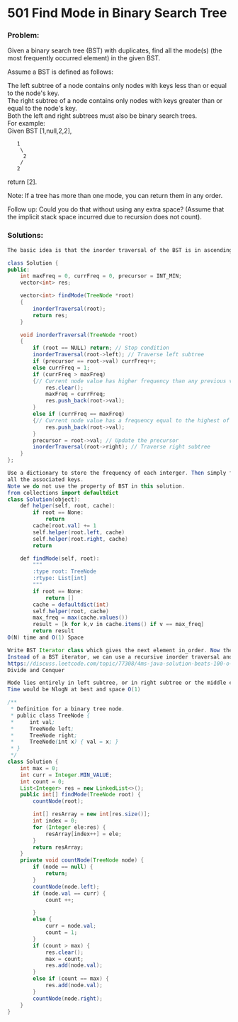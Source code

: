 # 501 Find Mode in Binary Search Tree

### Problem:

Given a binary search tree \(BST\) with duplicates, find all the mode\(s\) \(the most frequently occurred element\) in the given BST.

Assume a BST is defined as follows:

The left subtree of a node contains only nodes with keys less than or equal to the node's key.  
The right subtree of a node contains only nodes with keys greater than or equal to the node's key.  
Both the left and right subtrees must also be binary search trees.  
For example:  
Given BST \[1,null,2,2\],

```
   1
    \
     2
    /
   2
```

return \[2\].

Note: If a tree has more than one mode, you can return them in any order.

Follow up: Could you do that without using any extra space? \(Assume that the implicit stack space incurred due to recursion does not count\).

### Solutions:

```java
The basic idea is that the inorder traversal of the BST is in ascending order. For example, the inorder traversal of the BST [2, 1, 3] is [1, 2, 3]. Then we can easily find the most frequently occurred elements by comparing the successive elements.

class Solution {
public:
    int maxFreq = 0, currFreq = 0, precursor = INT_MIN;
    vector<int> res;

    vector<int> findMode(TreeNode *root)
    {
        inorderTraversal(root);
        return res;
    }

    void inorderTraversal(TreeNode *root)
    {
        if (root == NULL) return; // Stop condition
        inorderTraversal(root->left); // Traverse left subtree
        if (precursor == root->val) currFreq++;
        else currFreq = 1;
        if (currFreq > maxFreq)
        {// Current node value has higher frequency than any previous visited
            res.clear();
            maxFreq = currFreq;
            res.push_back(root->val);
        }
        else if (currFreq == maxFreq)
        {// Current node value has a frequency equal to the highest of previous visited
            res.push_back(root->val);
        }
        precursor = root->val; // Update the precursor
        inorderTraversal(root->right); // Traverse right subtree
    }
};
```

```java
Use a dictionary to store the frequency of each interger. Then simply find the largest frequency and return
all the associated keys.
Note we do not use the property of BST in this solution.
from collections import defaultdict
class Solution(object):
    def helper(self, root, cache):
        if root == None:
            return
        cache[root.val] += 1
        self.helper(root.left, cache)
        self.helper(root.right, cache)
        return

    def findMode(self, root):
        """
        :type root: TreeNode
        :rtype: List[int]
        """
        if root == None:
            return []
        cache = defaultdict(int)
        self.helper(root, cache)
        max_freq = max(cache.values())
        result = [k for k,v in cache.items() if v == max_freq]
        return result
O(N) time and O(1) Space

Write BST Iterator class which gives the next element in_order. Now the problem reduces to finding mode in a sorted array.
Instead of a BST iterator, we can use a recursive inorder traversal and store a class variable pre to indicate the previous integer.
https://discuss.leetcode.com/topic/77308/4ms-java-solution-beats-100-o-1-space-recursion-stack-space-doesn-t-count
Divide and Conquer

Mode lies entirely in left subtree, or in right subtree or the middle element is the mode.
Time would be NlogN at best and space O(1)
```

```java
/**
 * Definition for a binary tree node.
 * public class TreeNode {
 *     int val;
 *     TreeNode left;
 *     TreeNode right;
 *     TreeNode(int x) { val = x; }
 * }
 */
class Solution {
    int max = 0;
    int curr = Integer.MIN_VALUE;
    int count = 0;
    List<Integer> res = new LinkedList<>();
    public int[] findMode(TreeNode root) {
        countNode(root);

        int[] resArray = new int[res.size()];
        int index = 0;
        for (Integer ele:res) {
            resArray[index++] = ele;
        }
        return resArray;
    }
    private void countNode(TreeNode node) {
        if (node == null) {
            return;
        }
        countNode(node.left);
        if (node.val == curr) {
            count ++;

        }
        else {
            curr = node.val;
            count = 1;
        }
        if (count > max) {
            res.clear();
            max = count;
            res.add(node.val);
        }
        else if (count == max) {
            res.add(node.val);
        }
        countNode(node.right);
    }
}
```



